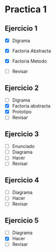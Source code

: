 # Practica 1
## Ejercicio 1
- [x] Digrama
- [x] Factoria Abstracta
- [x] Factoria Metodo
- [ ] Revisar 


## Ejercicio 2

- [ ] Digrama
- [x] Factoria abstracta
- [x] Prototipo
- [ ] Revisar 

## Ejercicio 3

- [ ] Enunciado
- [ ] Diagrama
- [ ] Hacer
- [ ] Revisar 

## Ejercicio 4

- [ ] Diagrama
- [ ] Hacer
- [ ] Revisar 

## Ejercicio 5

- [ ] Diagrama
- [x] Hacer
- [ ] Revisar 